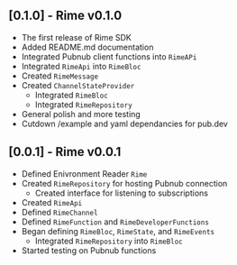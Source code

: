 ## [0.1.0] - Rime v0.1.0

* The first release of Rime SDK
* Added README.md documentation
* Integrated Pubnub client functions into `RimeAPi`
* Integrated `RimeApi` into `RimeBloc`
* Created `RimeMessage`
* Created `ChannelStateProvider`
  * Integrated `RimeBloc`
  * Integrated `RimeRepository`
* General polish and more testing
* Cutdown /example and yaml dependancies for pub.dev

## [0.0.1] - Rime v0.0.1

* Defined Enivronment Reader `Rime`
* Created `RimeRepository` for hosting Pubnub connection
  * Created interface for listening to subscriptions
* Created `RimeApi`
* Defined `RimeChannel`
* Defined `RimeFunction` and `RimeDeveloperFunctions`
* Began defining `RimeBloc`, `RimeState`, and `RimeEvents`
  * Integrated `RimeRepository` into `RimeBloc`
* Started testing on Pubnub functions

